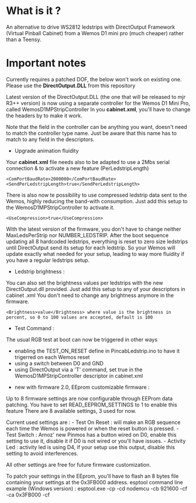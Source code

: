 # What is it ?
An alternative to drive WS2812 ledstrips with DirectOutput Framework (Virtual Pinball Cabinet) from a Wemos D1 mini pro (much cheaper) rather than a Teensy.

# Important notes
Currently requires a patched DOF, the below won't work on existing one. Please use the **DirectOutput.DLL** from this repository

Latest version of the DirectOutput.DLL (the one that will be released to mjr R3++ version) is now using a separate controller for the Wemos D1 Mini Pro, called WemosD1MPStripController
In you **cabinet.xml**, you'll have to change the <TeensyStripController></TeesyStripController> headers by <WemosD1MPStripController></WemosD1MPStripController> to make it work.

Note that the <Name> field in the controller can be anything you want, doesn't need to match the controller type name.
Just be aware that this name has to match to any <OutputControllerName> field in the <LedStrip> descriptors.

* Upgrade animation fluidity

Your **cabinet.xml** file needs also to be adapted to use a 2Mbs serial connection & to activate a new feature (PerLedstripLength)

    <ComPortBaudRate>2000000</ComPortBaudRate>
	<SendPerLedstripLength>true</SendPerLedstripLength>

There is also now te possibility to use compressed ledstrip data sent to the Wemos, highly reducing the band-with consumption.
Just add this setup to the WemosD1MPStripController to activate it.

	<UseCompression>true</UseCompression>
	
With the latest version of the firmware, you don't have to change neither MaxLedsPerStrip nor NUMBER_LEDSTRIP.
After the boot sequence updating all 8 hardcoded ledstrips, everything is reset to zero size ledstrips until DirectOutput send its setup for each ledstrip.
So your Wemos will update exactly what needed for your setup, leading to way more fluidity if you have a regular ledstrips setup.

* Ledstrip brightness :
	
You can also set the brightness values per ledstrips with the new DirectOutput.dll provided.
Just add this setup to any of your <LedStrip> descriptors in cabinet .xml
You don't need to change any brightness anymore in the firmware.

	<Brightness>value</Brightness> where value is the brightness in percent, so 0 to 100 values are accepted, default is 100
	
* Test Command : 

The usual RGB test at boot can now be triggered in other ways
- enabling the TEST_ON_RESET define in PincabLedstrip.ino to have it trigerred on each Wemos reset
- using a switch between D0 and GND
- using DirectOutput via a 'T' command, set <TestOnConnect>true</TestOnConnect> in the WemosD1MPStripController descriptor in cabinet.xml

* new with firmware 2.0, EEprom customizable firmware :

Up to 8 firmware settings are now configurable through EEProm data patching.
You have to set READ_EEPROM_SETTINGS to 1 to enable this feature
There are 8 available settings, 3 used for now.

Current used settings are : 
	-	Test On Reset : will make an RGB sequence each time the Wemos is powered or when the reset button is pressed.
	- 	Test Switch : Arnoz' new Pinmos has a button wired on D0, enable this setting to use it, disable it if D0 is not wired or you'll have issues.
	-	Activity Led : activity led is using D4, if your setup use this output, disable this setting to avoid interferences.

All other settings are free for future firmware customization.

To patch your settings in the EEprom, you'll have to flash an 8 bytes file containing your settings at the 0x3FB000 address.
esptool command line example (Windows version) : 
	esptool.exe -cp <COMPORT> -cd nodemcu -cb 921600 -cf <FirmwareFile> -ca 0x3FB000 -cf <SettingsFile>


	




	
	